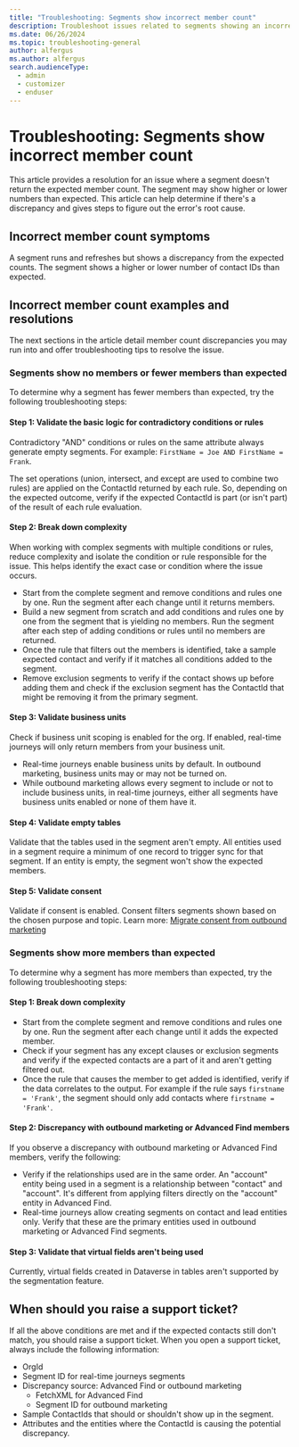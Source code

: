 ```yaml
---
title: "Troubleshooting: Segments show incorrect member count"
description: Troubleshoot issues related to segments showing an incorrect member count in Dynamics 365 Customer Insights - Journeys.
ms.date: 06/26/2024
ms.topic: troubleshooting-general
author: alfergus
ms.author: alfergus
search.audienceType: 
  - admin
  - customizer
  - enduser
---
```


# Troubleshooting: Segments show incorrect member count

This article provides a resolution for an issue where a segment doesn't return the expected member count. The segment may show higher or lower numbers than expected. This article can help determine if there's a discrepancy and gives steps to figure out the error's root cause.

## Incorrect member count symptoms

A segment runs and refreshes but shows a discrepancy from the expected counts. The segment shows a higher or lower number of contact IDs than expected.

## Incorrect member count examples and resolutions

The next sections in the article detail member count discrepancies you may run into and offer troubleshooting tips to resolve the issue.

### Segments show no members or fewer members than expected

To determine why a segment has fewer members than expected, try the following troubleshooting steps:

#### Step 1: Validate the basic logic for contradictory conditions or rules

Contradictory "AND" conditions or rules on the same attribute always generate empty segments. For example: `FirstName = Joe AND FirstName = Frank`.

The set operations (union, intersect, and except are used to combine two rules) are applied on the ContactId returned by each rule. So, depending on the expected outcome, verify if the expected ContactId is part (or isn't part) of the result of each rule evaluation.

#### Step 2: Break down complexity

When working with complex segments with multiple conditions or rules, reduce complexity and isolate the condition or rule responsible for the issue. This helps identify the exact case or condition where the issue occurs.

- Start from the complete segment and remove conditions and rules one by one. Run the segment after each change until it returns members.
- Build a new segment from scratch and add conditions and rules one by one from the segment that is yielding no members. Run the segment after each step of adding conditions or rules until no members are returned.
- Once the rule that filters out the members is identified, take a sample expected contact and verify if it matches all conditions added to the segment.
- Remove exclusion segments to verify if the contact shows up before adding them and check if the exclusion segment has the ContactId that might be removing it from the primary segment.

#### Step 3: Validate business units

Check if business unit scoping is enabled for the org. If enabled, real-time journeys will only return members from your business unit.

- Real-time journeys enable business units by default. In outbound marketing, business units may or may not be turned on.
- While outbound marketing allows every segment to include or not to include business units, in real-time journeys, either all segments have business units enabled or none of them have it.

#### Step 4: Validate empty tables

Validate that the tables used in the segment aren't empty. All entities used in a segment require a minimum of one record to trigger sync for that segment. If an entity is empty, the segment won't show the expected members.

#### Step 5: Validate consent

Validate if consent is enabled. Consent filters segments shown based on the chosen purpose and topic. Learn more: [Migrate consent from outbound marketing](real-time-marketing-consent-transition.md#migrate-consent-from-outbound-marketing)

### Segments show more members than expected

To determine why a segment has more members than expected, try the following troubleshooting steps:

#### Step 1: Break down complexity

- Start from the complete segment and remove conditions and rules one by one. Run the segment after each change until it adds the expected member.
- Check if your segment has any except clauses or exclusion segments and verify if the expected contacts are a part of it and aren't getting filtered out.
- Once the rule that causes the member to get added is identified, verify if the data correlates to the output. For example if the rule says `firstname = 'Frank'`, the segment should only add contacts where `firstname = 'Frank'`.

#### Step 2: Discrepancy with outbound marketing or Advanced Find members

If you observe a discrepancy with outbound marketing or Advanced Find members, verify the following:

- Verify if the relationships used are in the same order. An "account" entity being used in a segment is a relationship between "contact" and "account". It's different from applying filters directly on the "account" entity in Advanced Find.
- Real-time journeys allow creating segments on contact and lead entities only. Verify that these are the primary entities used in outbound marketing or Advanced Find segments.

#### Step 3: Validate that virtual fields aren't being used

Currently, virtual fields created in Dataverse in tables aren't supported by the segmentation feature.

## When should you raise a support ticket?

If all the above conditions are met and if the expected contacts still don't match, you should raise a support ticket. When you open a support ticket, always include the following information:

- OrgId
- Segment ID for real-time journeys segments
- Discrepancy source: Advanced Find or outbound marketing
    - FetchXML for Advanced Find
    - Segment ID for outbound marketing
- Sample ContactIds that should or shouldn't show up in the segment.
- Attributes and the entities where the ContactId is causing the potential discrepancy.
